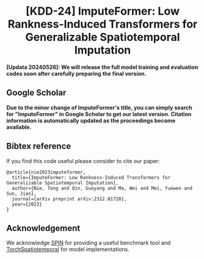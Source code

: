 # <div align="center">[KDD-24] ImputeFormer: Low Rankness-Induced Transformers for Generalizable Spatiotemporal Imputation </div>

**[Updata 20240526]: We will release the full model training and evaluation codes soon after carefully preparing the final version.**



## Google Scholar
**Due to the minor change of ImputeFormer's title, you can simply search for "ImputeFormer" in Google Scholar to get our latest version. Citation information is automatically updated as the proceedings become available.**

## Bibtex reference

If you find this code useful please consider to cite our paper:

```
@article{nie2023imputeformer,
  title={ImputeFormer: Low Rankness-Induced Transformers for Generalizable Spatiotemporal Imputation},
  author={Nie, Tong and Qin, Guoyang and Ma, Wei and Mei, Yuewen and Sun, Jian},
  journal={arXiv preprint arXiv:2312.01728},
  year={2023}
}
```

## Acknowledgement

We acknowledge [SPIN](https://github.com/Graph-Machine-Learning-Group/spin) for providing a useful benchmark tool and [TorchSpatiotemporal](https://github.com/TorchSpatiotemporal) for model implementations.
